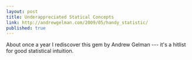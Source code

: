 ```yaml
---
layout: post
title: Underappreciated Statical Concepts
link: http://andrewgelman.com/2009/05/handy_statistic/
published: true
---
```


About once a year I rediscover this gem by Andrew Gelman --- it's a hitlist for good statistical intuition.

[Andrew Gelman]: http://andrewgelman.com/
